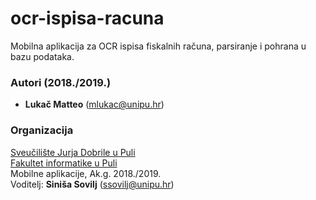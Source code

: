 # ocr-ispisa-racuna
Mobilna aplikacija za OCR ispisa fiskalnih računa, parsiranje i pohrana u bazu podataka.

### Autori (2018./2019.)
- **Lukač Matteo** (mlukac@unipu.hr)

### Organizacija
[Sveučilište Jurja Dobrile u Puli](http://www.unipu.hr/)   
[Fakultet informatike u Puli](https://fipu.unipu.hr/)  
Mobilne aplikacije, Ak.g. 2018./2019.  
Voditelj: **Siniša Sovilj** (ssovilj@unipu.hr)
